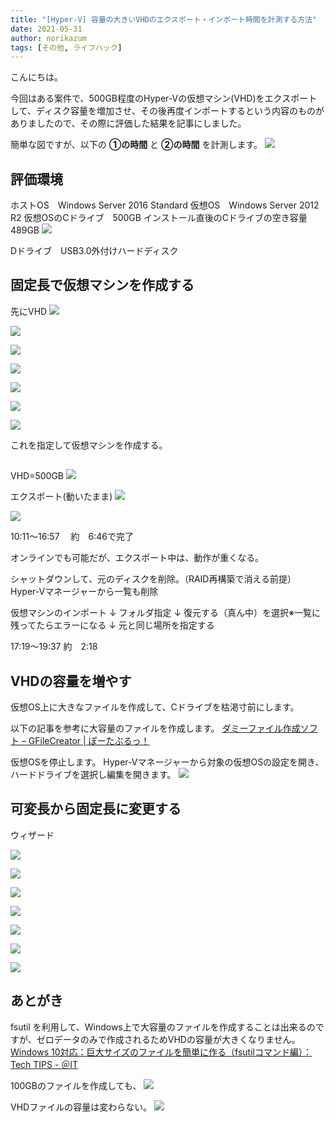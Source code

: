 ```yaml
---
title: "[Hyper-V] 容量の大きいVHDのエクスポート・インポート時間を計測する方法"
date: 2021-05-31
author: norikazum
tags: [その他, ライフハック]
---
```


こんにちは。

今回はある案件で、500GB程度のHyper-Vの仮想マシン(VHD)をエクスポートして、ディスク容量を増加させ、その後再度インポートするという内容のものがありましたので、その際に評価した結果を記事にしました。

簡単な図ですが、以下の **①の時間** と **②の時間** を計測します。
![](images/2019-07-20_21h51_39.png)

## 評価環境
ホストOS　Windows Server 2016 Standard
仮想OS　Windows Server 2012 R2
仮想OSのCドライブ　500GB
インストール直後のCドライブの空き容量　489GB
![](images/2019-07-19_18h00_01.png)

Dドライブ　USB3.0外付けハードディスク

## 固定長で仮想マシンを作成する

先にVHD
![](images/2019-07-22_11h05_11.png)

![](images/2019-07-22_11h05_53.png)

![](images/2019-07-22_11h06_20.png)

![](images/2019-07-22_11h06_40.png)

![](images/2019-07-22_11h07_06.png)

![](images/2019-07-22_11h07_42.png)

![](images/2019-07-22_11h08_02.png)

これを指定して仮想マシンを作成する。

## 
VHD=500GB
![](images/2019-07-22_08h54_54.png)

エクスポート(動いたまま)
![](images/2019-07-22_08h56_36.png)

![](images/2019-07-22_08h57_28.png)

10:11～16:57　
約　6:46で完了

オンラインでも可能だが、エクスポート中は、動作が重くなる。

シャットダウンして、元のディスクを削除。（RAID再構築で消える前提）
Hyper-Vマネージャーから一覧も削除

仮想マシンのインポート
↓
フォルダ指定
↓
復元する（真ん中）を選択※一覧に残ってたらエラーになる
↓
元と同じ場所を指定する

17:19～19:37
約　2:18　




## VHDの容量を増やす

仮想OS上に大きなファイルを作成して、Cドライブを枯渇寸前にします。

以下の記事を参考に大容量のファイルを作成します。
[ダミーファイル作成ソフト – GFileCreator | ぽーたぶるっ！](https://triton.casey.jp/portable/gfilecreator/)


仮想OSを停止します。
Hyper-Vマネージャーから対象の仮想OSの設定を開き、ハードドライブを選択し編集を開きます。
![](images/2019-07-20_22h11_49.png)

## 可変長から固定長に変更する
ウィザード

![](images/2019-07-20_22h11_49.png)

![](images/2019-07-20_22h14_06.png)

![](images/2019-07-20_22h14_18.png)

![](images/2019-07-20_22h15_07.png)

![](images/2019-07-20_22h15_53.png)

![](images/2019-07-20_22h17_11.png)

![](images/2019-07-20_22h17_19.png)



## あとがき
fsutil を利用して、Windows上で大容量のファイルを作成することは出来るのですが、ゼロデータのみで作成されるためVHDの容量が大きくなりません。
[Windows 10対応：巨大サイズのファイルを簡単に作る（fsutilコマンド編）：Tech TIPS - ＠IT](https://www.atmarkit.co.jp/ait/articles/0209/28/news002.html)

100GBのファイルを作成しても、
![](images/2019-07-19_18h03_23.png)

VHDファイルの容量は変わらない。
![](images/2019-07-19_18h06_28.png)